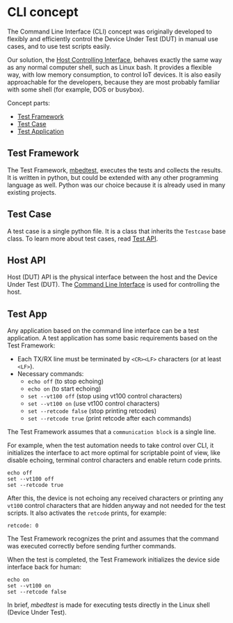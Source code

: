 # CLI concept

The Command Line Interface (CLI) concept was originally developed to flexibly and efficiently control the Device Under Test (DUT) in manual use cases, and to use test scripts easily.

Our solution, the [Host Controlling Interface](#Host-API), behaves exactly the same way as any normal computer shell, such as Linux bash. It provides a flexible way, with low memory consumption, to control IoT devices. It is also easily approachable for the developers, because they are most probably familiar with some shell (for example, DOS or busybox).

Concept parts:

* [Test Framework](#test-framework)
* [Test Case](#test-case)
* [Test Application](#test-app)

## Test Framework

The Test Framework, [mbedtest](mbedtest.md), executes the tests and collects the results. It is written in python, but could be extended with any other programming language as well. Python was our choice because it is already used in many existing projects.

## Test Case

A test case is a single python file. It is a class that inherits the `Testcase` base class.
To learn more about test cases, read [Test API](tc_api.md).

## Host API

Host (DUT) API is the physical interface between the host and the Device Under Test (DUT). The [Command Line Interface](cli.md) is used for controlling the host.

## Test App

Any application based on the command line interface can be a test application.
A test application has some basic requirements based on the Test Framework:

* Each TX/RX line must be terminated by `<CR><LF>` characters (or at least `<LF>`).
* Necessary commands:
  * `echo off` (to stop echoing)
  * `echo on` (to start echoing)
  * `set --vt100 off` (stop using vt100 control characters)
  * `set --vt100 on` (use vt100 control characters)
  * `set --retcode false` (stop printing retcodes)
  * `set --retcode true` (print retcode after each commands)

The Test Framework assumes that a `communication block` is a single line.

For example, when the test automation needs to take control over CLI, it initializes the interface to act
more optimal for scriptable point of view, like disable echoing, terminal control characters and enable return code prints.

```
echo off
set --vt100 off
set --retcode true
```

After this, the device is not echoing any received characters or printing any `vt100` control characters
that are hidden anyway and not needed for the test scripts. It also activates the `retcode` prints, for example:

`retcode: 0`

The Test Framework recognizes the print and assumes that the command was executed correctly before sending
further commands.

When the test is completed, the Test Framework initializes the device side interface back for human:

```
echo on
set --vt100 on
set --retcode false
```

In brief, _mbedtest_ is made for executing tests directly in the Linux shell (Device Under Test).
